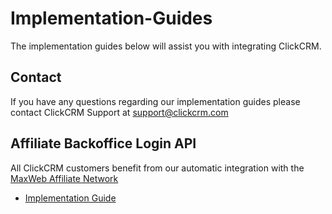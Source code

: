 # Implementation-Guides
The implementation guides below will assist you with integrating ClickCRM.

<!-- The ClickCRM Knowledge Base contains a wealth of information regarding our services including a Getting Started guide and additional information which will be helpful to get you started with ClickCRM.
<br><a href="https://clickcrm.ticksy.com/">ClickCRM Knowledge Base</a> -->

<h2>Contact</h2>
<p>If you have any questions regarding our implementation guides please contact ClickCRM Support at <a href="mailto:support@clickcrm.com">support@clickcrm.com</a></p>

<h2>Affiliate Backoffice Login API</h2>
<p>All ClickCRM customers benefit from our automatic integration with the <a href="https://maxweb.com">MaxWeb Affiliate Network</a></p>
<ul>
  <li><a href="">Implementation Guide</a>
</ul>
